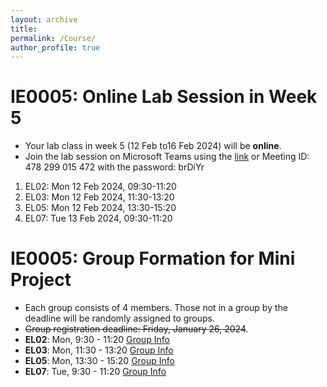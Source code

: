```yaml
---
layout: archive
title: 
permalink: /Course/
author_profile: true
---
```



# IE0005: Online Lab Session in Week 5
- Your lab class in week 5 (12 Feb to16 Feb 2024) will be **online**.
- Join the lab session on Microsoft Teams using the [link](https://teams.microsoft.com/l/meetup-join/19%3ameeting_OWEyZDgwOGMtNzEzNi00NmU3LWIwOTgtNDAxY2U1NTIwMzY3%40thread.v2/0?context=%7b%22Tid%22%3a%2215ce9348-be2a-462b-8fc0-e1765a9b204a%22%2c%22Oid%22%3a%22b2899b41-7f8a-4b87-86d5-6f71392317a3%22%7d) or Meeting ID: 478 299 015 472 with the password: brDiYr

1. EL02: Mon 12 Feb 2024, 09:30-11:20
2. EL03: Mon 12 Feb 2024, 11:30-13:20
3. EL05: Mon 12 Feb 2024, 13:30-15:20
4. EL07: Tue   13 Feb 2024, 09:30-11:20

# IE0005: Group Formation for Mini Project
- Each group consists of 4 members. Those not in a group by the deadline will be randomly assigned to groups.
- <del>Group registration deadline: Friday, January 26, 2024</del>. 
- **EL02**: Mon, 9:30 - 11:20  [Group Info](https://docs.google.com/spreadsheets/d/1evCmdrF5lygupPDoQHVzwdcB-urkrGARy2joQOeklbc)
- **EL03**: Mon, 11:30 - 13:20 [Group Info](https://docs.google.com/spreadsheets/d/1aUSOMDJob0KzTtVo3SXQq347cvpRR9EvQMuIw9jtwKY)
- **EL05**: Mon, 13:30 - 15:20 [Group Info](https://docs.google.com/spreadsheets/d/1KQ2i9b7nIkLm7rHrdHm31kqhH_P1ZTMQKynIgdsj4eQ/)
- **EL07**: Tue, 9:30 - 11:20 [Group Info](https://docs.google.com/spreadsheets/d/1yOqa7CF7cSCC3tdBGQX4OXrbUypRrzRVjERSDaskZJ8)


